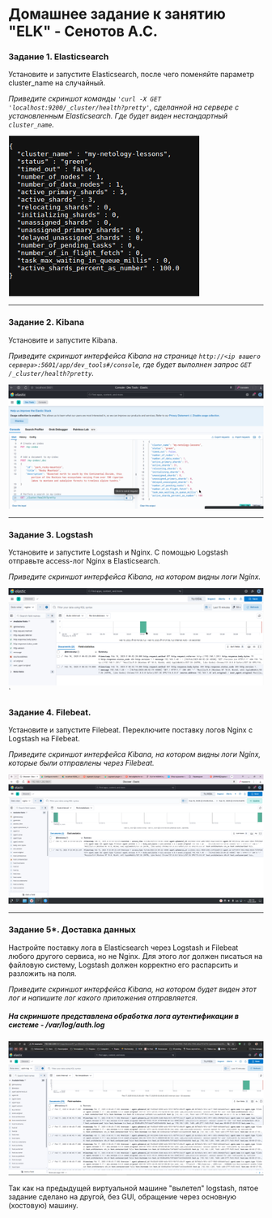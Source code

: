# Домашнее задание к занятию "ELK" - Сенотов А.С.

### Задание 1. Elasticsearch
Установите и запустите Elasticsearch, после чего поменяйте параметр cluster_name на случайный.

*Приведите скриншот команды `'curl -X GET 'localhost:9200/_cluster/health?pretty'`, сделанной на сервере с установленным Elasticsearch. Где будет виден нестандартный `cluster_name`.*

![cluster_name](img/1.1.png)


---

### Задание 2. Kibana
Установите и запустите Kibana.

*Приведите скриншот интерфейса Kibana на странице `http://<ip вашего сервера>:5601/app/dev_tools#/console`, где будет выполнен запрос `GET /_cluster/health?pretty`.*

![kibana web console](img/2.1.png)

---

### Задание 3. Logstash
Установите и запустите Logstash и Nginx. С помощью Logstash отправьте access-лог Nginx в Elasticsearch.

*Приведите скриншот интерфейса Kibana, на котором видны логи Nginx.*

![nginx log](img/3.1.png)`

### Задание 4. Filebeat.
Установите и запустите Filebeat. Переключите поставку логов Nginx с Logstash на Filebeat.

*Приведите скриншот интерфейса Kibana, на котором видны логи Nginx, которые были отправлены через Filebeat.*

![Nginx Logstash Filebeat](img/4.1.png)

---

### Задание 5*. Доставка данных
Настройте поставку лога в Elasticsearch через Logstash и Filebeat любого другого сервиса, но не Nginx. Для этого лог должен писаться на файловую систему, Logstash должен корректно его распарсить и разложить на поля.

*Приведите скриншот интерфейса Kibana, на котором будет виден этот лог и напишите лог какого приложения отправляется.*


##### На скриншоте представлена обработка лога аутентификации в системе - /var/log/auth.log
![auth.log](img/5.1.png)

Так как на предыдущей виртуальной машине "вылетел" logstash, пятое задание сделано на другой, без GUI, обращение через основную (хостовую) машину.
